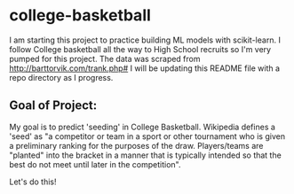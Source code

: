# college-basketball

I am starting this project to practice building ML models with scikit-learn. I follow College basketball all the way to High School recruits so I'm very pumped for this project. The data was scraped from http://barttorvik.com/trank.php# 
I will be updating this README file with a repo directory as I progress. 

## Goal of Project:
My goal is to predict 'seeding' in College Basketball. Wikipedia defines a 'seed' as "a competitor or team in a sport or other tournament who is given a preliminary ranking for the purposes of the draw. Players/teams are "planted" into the bracket in a manner that is typically intended so that the best do not meet until later in the competition". 

Let's do this!
